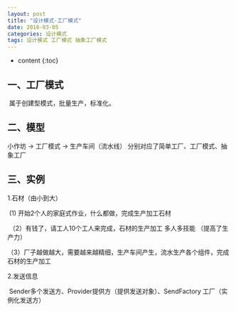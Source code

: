 ```yaml
---
layout: post
title: "设计模式-工厂模式"
date: 2018-03-05
categories: 设计模式
tags: 设计模式 工厂模式 抽象工厂模式
---
```


* content
{:toc}

## 一、工厂模式

​         属于创建型模式，批量生产，标准化。
​	

## 二、模型

小作坊	->	工厂模式		-> 生产车间（流水线） 分别对应了简单工厂、工厂模式、抽象工厂



## 三、实例

1.石材（由小到大） 

​	(1) 开始2个人的家庭式作业，什么都做，完成生产加工石材

​     （2）有钱了，请工人10个工人来完成，石材的生产加工   多人多技能 （提高了生产力）

​     （3）厂子越做越大，需要越来越精细，生产车间产生，流水生产各个组件，完成石材的生产加工

2.发送信息

​	Sender多个发送方、Provider提供方（提供发送对象）、SendFactory 工厂（实例化发送方）

​	